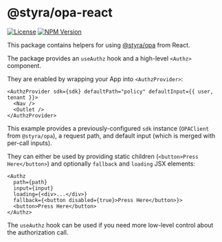 # @styra/opa-react

[![License](https://img.shields.io/badge/License-Apache_2.0-blue.svg)](https://opensource.org/licenses/Apache-2.0)
[![NPM Version](https://img.shields.io/npm/v/%40styra%2Fopa-react?style=flat&color=%2324b6e0)](https://www.npmjs.com/package/@styra/opa-react)

This package contains helpers for using [@styra/opa](https://www.npmjs.com/package/@styra/opa) from React.

The package provides an `useAuthz` hook and a high-level `<Authz>` component.

They are enabled by wrapping your App into `<AuthzProvider>`:

```tsx
<AuthzProvider sdk={sdk} defaultPath="policy" defaultInput={{ user, tenant }}>
  <Nav />
  <Outlet />
</AuthzProvider>
```

This example provides a previously-configured `sdk` instance (`OPAClient` from `@styra/opa`), a request path, and default input (which is merged with per-call inputs).

They can either be used by providing static children (`<button>Press Here</button>`) and optionally `fallback` and `loading` JSX elements:
```tsx
<Authz
  path={path}
  input={input}
  loading={<div>...</div>}
  fallback={<button disabled={true}>Press Here</button>}>
  <button>Press Here</button>
</Authz>
```

The `useAuthz` hook can be used if you need more low-level control about the authorization call.
